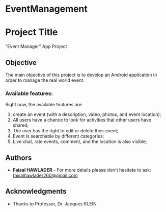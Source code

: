 # EventManagement
# Project Title

“Event Manager” App Project

## Objective

The main objective of this project is to develop an Android application in order to manage the real world event. 

### Available features:
Right now, the available features are:
  1. create an event (with a description, video, photos, and event location);
  2. All users have a chance to look for activities that other users have shared;
  3. The user has the right to edit or delete their event;
  4. Event is searchable by different categories;
  5. Live chat, rate events, comment, and the location is also visible;

## Authors

* **Faisal HAWLADER** - For more details please don't hesitate to ask: faisalhawlader260@gmail.com


## Acknowledgments

* Thanks to Professor, Dr. Jacques KLEIN
